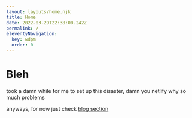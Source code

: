 ```yaml
---
layout: layouts/home.njk
title: Home
date: 2022-03-29T22:38:00.242Z
permalink: /
eleventyNavigation:
  key: wdpm
  order: 0
---
```

# Bleh

took a damn while for me to set up this disaster, damn you netlify why so much problems

anyways, for now just check [blog section](/blog)